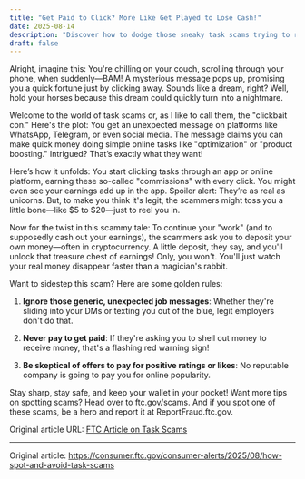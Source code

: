 ```yaml
---
title: "Get Paid to Click? More Like Get Played to Lose Cash!"
date: 2025-08-14
description: "Discover how to dodge those sneaky task scams trying to rob you of your hard-earned cash with promises of easy money!"
draft: false
---
```


Alright, imagine this: You're chilling on your couch, scrolling through your phone, when suddenly—BAM! A mysterious message pops up, promising you a quick fortune just by clicking away. Sounds like a dream, right? Well, hold your horses because this dream could quickly turn into a nightmare.

Welcome to the world of task scams or, as I like to call them, the "clickbait con." Here's the plot: You get an unexpected message on platforms like WhatsApp, Telegram, or even social media. The message claims you can make quick money doing simple online tasks like "optimization" or "product boosting." Intrigued? That’s exactly what they want!

Here’s how it unfolds: You start clicking tasks through an app or online platform, earning these so-called "commissions" with every click. You might even see your earnings add up in the app. Spoiler alert: They’re as real as unicorns. But, to make you think it's legit, the scammers might toss you a little bone—like $5 to $20—just to reel you in.

Now for the twist in this scammy tale: To continue your "work" (and to supposedly cash out your earnings), the scammers ask you to deposit your own money—often in cryptocurrency. A little deposit, they say, and you'll unlock that treasure chest of earnings! Only, you won't. You'll just watch your real money disappear faster than a magician's rabbit.

Want to sidestep this scam? Here are some golden rules:

1. **Ignore those generic, unexpected job messages**: Whether they're sliding into your DMs or texting you out of the blue, legit employers don't do that.
   
2. **Never pay to get paid**: If they're asking you to shell out money to receive money, that's a flashing red warning sign!

3. **Be skeptical of offers to pay for positive ratings or likes**: No reputable company is going to pay you for online popularity.

Stay sharp, stay safe, and keep your wallet in your pocket! Want more tips on spotting scams? Head over to ftc.gov/scams. And if you spot one of these scams, be a hero and report it at ReportFraud.ftc.gov.

Original article URL: [FTC Article on Task Scams](https://www.ftc.gov)

---
Original article: https://consumer.ftc.gov/consumer-alerts/2025/08/how-spot-and-avoid-task-scams